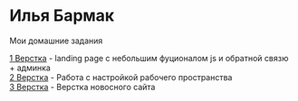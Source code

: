 # Илья Бармак
Мои домашние задания

[1 Верстка](https://tvistcost.github.io/test-project "Мои работы") - landing page с небольшим фуционалом js и обратной связю + админка  
[2 Верстка](https://tvistcost.github.io/lesson_3/ "Мои работы") - Работа с настройкой рабочего пространства  
[3 Верстка](https://tvistcost.github.io/test-project "Мои работы") - Верстка новосного сайта
